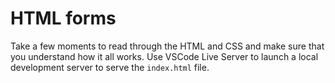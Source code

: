 # HTML forms

Take a few moments to read through the HTML and CSS and make sure that you understand how it all works. Use VSCode Live Server to launch a local development server to serve the `index.html` file.
